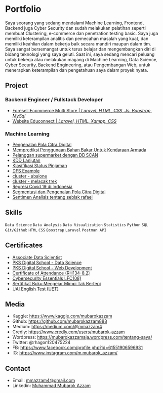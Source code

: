 # Portfolio

Saya seorang yang sedang mendalami Machine Learning, Frontend, Backend juga Cyber Security dan sudah melakukan pelatihan seperti membuat Clustering, e-commerce dan penetration testing basic. Saya juga memiliki keterampilan analitis dan pemecahan masalah yang kuat, dan memiliki keahlian dalam bekerja baik secara mandiri maupun dalam tim. Saya sangat bersemangat untuk terus belajar dan mengembangkan diri di bidang teknologi yang saya geluti. Saat ini, saya sedang mencari peluang untuk bekerja atau melakukan magang di Machine Learning, Data Science, Cyber Security, Backend Engineering, atau Pengembangan Web, untuk menerapkan keterampilan dan pengetahuan saya dalam proyek nyata.

## Project

### Backend Engineer / Fullstack Developer
- [Foresell Ecommerce Multi Store | *Laravel, HTML, CSS, Js, Boostrap, MySql*](https://github.com/baihaqiyazid/project-foresell)
- [Website Educonnect | *Laravel, HTML, Xampp, CSS*](https://github.com/mubarokazzam888/produk-educonnect)

### Machine Learning
- [Pengenalan Pola Citra Digital](https://www.kaggle.com/mubarokazzam/pengenalan-pola-citra-digital)
- [Memprediksi Penggunaan Bahan Bakar Untuk Kendaraan Armada](https://colab.research.google.com/drive/1rrwLDKfy6tUdwt7yG2IXdEwQTaQszfwR#scrollTo=8QbmuNB8Wd2k)
- [Pelanggan supermarket dengan DB SCAN](https://www.kaggle.com/mubarokazzam/pelanggan-supermarket-dengan-db-scan)
- [KDD Lanjutan](https://www.kaggle.com/mubarokazzam/kdd-lanjutan)
- [Klasifikasi Status Pinjaman](https://www.kaggle.com/mubarokazzam/klasifikasi-status-pinjaman)
- [DFS Example](https://www.kaggle.com/mubarokazzam/dfs-example)
- [cluster - abalone](https://www.kaggle.com/mubarokazzam/cluster-abalone)
- [cluster - melacak trek](https://www.kaggle.com/mubarokazzam/cluster-melacak-trek)
- [Regresi Covid 19 di Indonesia](https://www.kaggle.com/mubarokazzam/regresi-covid-19-di-indonesia)
- [Segmentasi dan Pengenalan Pola Citra Digital](https://www.kaggle.com/mubarokazzam/segmentasi-dan-pengenalan-pola-citra-digital)
- [Sentimen Analisis tentang seblak rafael](https://colab.research.google.com/drive/1Oj4i7WE86En_Jbrcq-C9lvuKNaZymCPT?usp=sharing)

## Skills

`Data Science` `Data Analysis` `Data Visualization` 
`Statistics`  `Python` `SQL` `Git/Github` 
`HTML`  `CSS` `Boostrap`  `Laravel` 
`Postman API` 

## Certificates

- [Associate Data Scientist ](https://drive.google.com/file/d/1Q6WC6qkEERXygssP4XTnNeMW_BahtE6m/view?usp=drive_link)
- [PKS Digital School - Data Science](https://drive.google.com/file/d/1yJQvrLEDaKxd5BKwqam8Okgxjmer_VVP/view?usp=drive_link)
- [PKS Digital School - Web Development](https://drive.google.com/file/d/1NYbgq63JNtOCjGtnOdvLGJYbVqmqhXyT/view?usp=drive_link)
- [Certificate of Attendance (RH134-8.2)](https://drive.google.com/file/d/1QKCnIgWyYcL4xcPrNTgrMeSGgfF375DL/view?usp=drive_link)
- [Cybersecurity Essentials LFC108)](https://drive.google.com/file/d/1IuXXXrWRhFWtKXOND7SCjobVk9gfeBrA/view?usp=drive_link)
- [Sertifikat Buku Mengejar Mimpi Tak Bertepi](https://drive.google.com/drive/folders/1qOmmdY3-ITyDQ1lvxCva8rgc8WkjbKvS)
- [UAI English Test (UET)](https://drive.google.com/file/d/15Ie-Mcd_djZT9bS9-5cqm2jZnyBWzDnt/view?usp=drive_link)


## Media
- Kaggle: https://www.kaggle.com/mubarokazzam
- Github: https://github.com/mubarokazzam888
- Medium: https://medium.com/@mmazzam4
- Credly: https://www.credly.com/users/mubarok-azzam
- Wordpress: https://mubarokazzamaja.wordpress.com/tentang-saya/
- Twitter: @rhagon120475224
- FB: https://www.facebook.com/profile.php?id=61551906596931
- IG: https://www.instagram.com/m.mubarok_azzam/

## Contact
- Email: mmazzam4@gmail.com
- Linkedin: [Muhammad Mubarok Azzam](https://www.linkedin.com/in/muhammad-mubarok-azzam-711a65237/)

